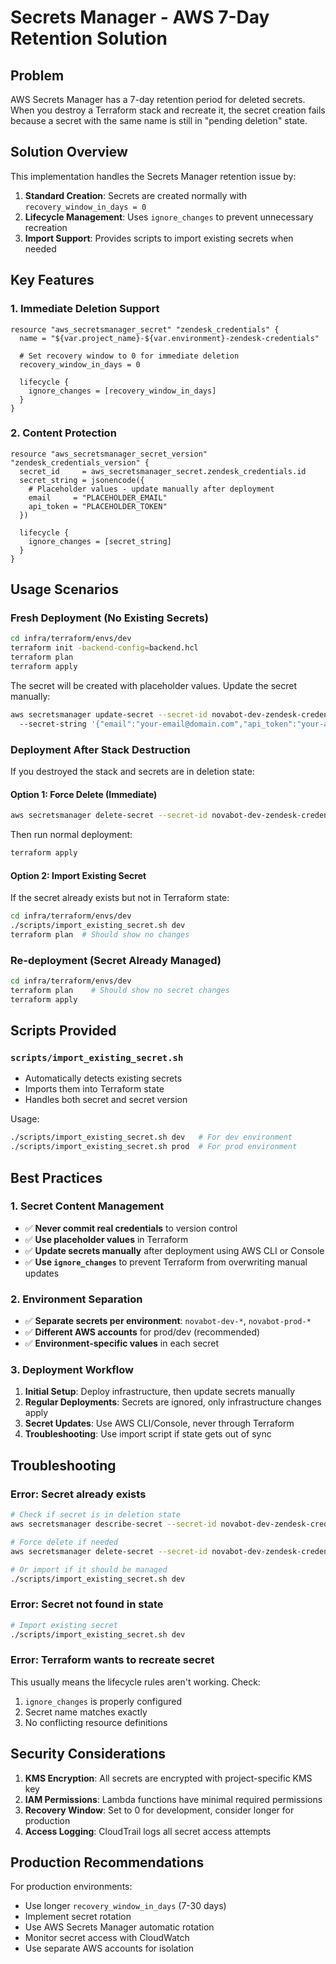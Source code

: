 # Secrets Manager - AWS 7-Day Retention Solution

## Problem

AWS Secrets Manager has a 7-day retention period for deleted secrets. When you destroy a Terraform stack and recreate it, the secret creation fails because a secret with the same name is still in "pending deletion" state.

## Solution Overview

This implementation handles the Secrets Manager retention issue by:

1. **Standard Creation**: Secrets are created normally with `recovery_window_in_days = 0`
2. **Lifecycle Management**: Uses `ignore_changes` to prevent unnecessary recreation
3. **Import Support**: Provides scripts to import existing secrets when needed

## Key Features

### 1. Immediate Deletion Support
```hcl
resource "aws_secretsmanager_secret" "zendesk_credentials" {
  name = "${var.project_name}-${var.environment}-zendesk-credentials"
  
  # Set recovery window to 0 for immediate deletion
  recovery_window_in_days = 0
  
  lifecycle {
    ignore_changes = [recovery_window_in_days]
  }
}
```

### 2. Content Protection
```hcl
resource "aws_secretsmanager_secret_version" "zendesk_credentials_version" {
  secret_id     = aws_secretsmanager_secret.zendesk_credentials.id
  secret_string = jsonencode({
    # Placeholder values - update manually after deployment
    email     = "PLACEHOLDER_EMAIL"
    api_token = "PLACEHOLDER_TOKEN"
  })

  lifecycle {
    ignore_changes = [secret_string]
  }
}
```

## Usage Scenarios

### Fresh Deployment (No Existing Secrets)
```bash
cd infra/terraform/envs/dev
terraform init -backend-config=backend.hcl
terraform plan
terraform apply
```

The secret will be created with placeholder values. Update the secret manually:
```bash
aws secretsmanager update-secret --secret-id novabot-dev-zendesk-credentials \\
  --secret-string '{"email":"your-email@domain.com","api_token":"your-api-token"}'
```

### Deployment After Stack Destruction

If you destroyed the stack and secrets are in deletion state:

#### Option 1: Force Delete (Immediate)
```bash
aws secretsmanager delete-secret --secret-id novabot-dev-zendesk-credentials --force-delete-without-recovery
```

Then run normal deployment:
```bash
terraform apply
```

#### Option 2: Import Existing Secret
If the secret already exists but not in Terraform state:
```bash
cd infra/terraform/envs/dev
./scripts/import_existing_secret.sh dev
terraform plan  # Should show no changes
```

### Re-deployment (Secret Already Managed)
```bash
cd infra/terraform/envs/dev
terraform plan    # Should show no secret changes
terraform apply
```

## Scripts Provided

### `scripts/import_existing_secret.sh`
- Automatically detects existing secrets
- Imports them into Terraform state
- Handles both secret and secret version

Usage:
```bash
./scripts/import_existing_secret.sh dev   # For dev environment
./scripts/import_existing_secret.sh prod  # For prod environment
```

## Best Practices

### 1. Secret Content Management
- ✅ **Never commit real credentials** to version control
- ✅ **Use placeholder values** in Terraform
- ✅ **Update secrets manually** after deployment using AWS CLI or Console
- ✅ **Use `ignore_changes`** to prevent Terraform from overwriting manual updates

### 2. Environment Separation
- ✅ **Separate secrets per environment**: `novabot-dev-*`, `novabot-prod-*`
- ✅ **Different AWS accounts** for prod/dev (recommended)
- ✅ **Environment-specific values** in each secret

### 3. Deployment Workflow
1. **Initial Setup**: Deploy infrastructure, then update secrets manually
2. **Regular Deployments**: Secrets are ignored, only infrastructure changes apply
3. **Secret Updates**: Use AWS CLI/Console, never through Terraform
4. **Troubleshooting**: Use import script if state gets out of sync

## Troubleshooting

### Error: Secret already exists
```bash
# Check if secret is in deletion state
aws secretsmanager describe-secret --secret-id novabot-dev-zendesk-credentials

# Force delete if needed
aws secretsmanager delete-secret --secret-id novabot-dev-zendesk-credentials --force-delete-without-recovery

# Or import if it should be managed
./scripts/import_existing_secret.sh dev
```

### Error: Secret not found in state
```bash
# Import existing secret
./scripts/import_existing_secret.sh dev
```

### Error: Terraform wants to recreate secret
This usually means the lifecycle rules aren't working. Check:
1. `ignore_changes` is properly configured
2. Secret name matches exactly
3. No conflicting resource definitions

## Security Considerations

1. **KMS Encryption**: All secrets are encrypted with project-specific KMS key
2. **IAM Permissions**: Lambda functions have minimal required permissions
3. **Recovery Window**: Set to 0 for development, consider longer for production
4. **Access Logging**: CloudTrail logs all secret access attempts

## Production Recommendations

For production environments:
- Use longer `recovery_window_in_days` (7-30 days)
- Implement secret rotation
- Use AWS Secrets Manager automatic rotation
- Monitor secret access with CloudWatch
- Use separate AWS accounts for isolation